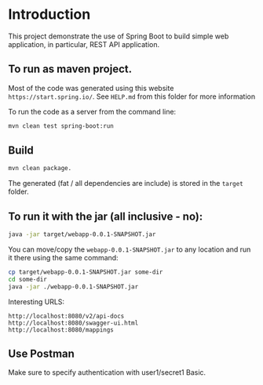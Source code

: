 # Introduction
This project demonstrate the use of Spring Boot to build 
simple web application, in particular, REST API application.

## To run as maven project.
Most of the code was generated using this website `https://start.spring.io/`.
See `HELP.md` from this folder for more information

To run the code as a server from the command line:

```bash
mvn clean test spring-boot:run
```

## Build

``` bash
mvn clean package.
```

The generated (fat / all dependencies are include) is stored in the `target` folder.

## To run it with the jar (all inclusive - no):

``` bash
java -jar target/webapp-0.0.1-SNAPSHOT.jar
```

You can move/copy the `webapp-0.0.1-SNAPSHOT.jar` to any location and run it there using
the same command:

``` bash
cp target/webapp-0.0.1-SNAPSHOT.jar some-dir
cd some-dir
java -jar ./webapp-0.0.1-SNAPSHOT.jar
```

Interesting URLS:

```
http://localhost:8080/v2/api-docs
http://localhost:8080/swagger-ui.html
http://localhost:8080/mappings
```

## Use Postman

Make sure to specify authentication with user1/secret1 Basic.


